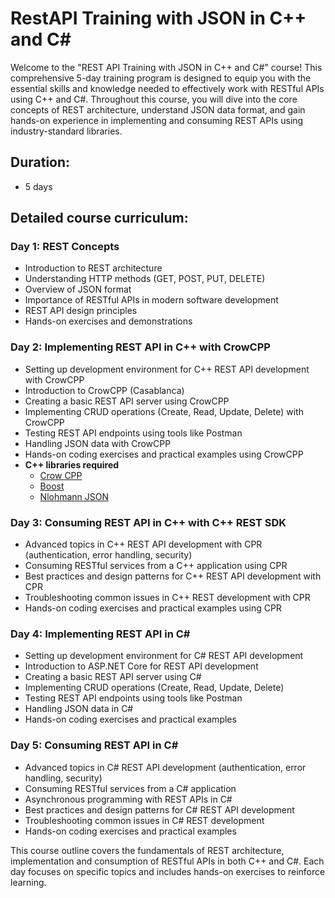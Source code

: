 # RestAPI Training with JSON in C++ and C#

Welcome to the "REST API Training with JSON in C++ and C#" course! This comprehensive 5-day training program is designed to equip you with the essential skills and knowledge needed to effectively work with RESTful APIs using C++ and C#. Throughout this course, you will dive into the core concepts of REST architecture, understand JSON data format, and gain hands-on experience in implementing and consuming REST APIs using industry-standard libraries.

## Duration:

- 5 days

## Detailed course curriculum:

### Day 1: REST Concepts

- Introduction to REST architecture
- Understanding HTTP methods (GET, POST, PUT, DELETE)
- Overview of JSON format
- Importance of RESTful APIs in modern software development
- REST API design principles
- Hands-on exercises and demonstrations

### Day 2: Implementing REST API in C++ with CrowCPP

- Setting up development environment for C++ REST API development with CrowCPP
- Introduction to CrowCPP (Casablanca)
- Creating a basic REST API server using CrowCPP
- Implementing CRUD operations (Create, Read, Update, Delete) with CrowCPP
- Testing REST API endpoints using tools like Postman
- Handling JSON data with CrowCPP
- Hands-on coding exercises and practical examples using CrowCPP
- **C++ libraries required**
  - [Crow CPP](https://github.com/CrowCpp/Crow/releases/download/v1.0%2B5/crow-v1.0+5.tar.gz)
  - [Boost](https://boostorg.jfrog.io/artifactory/main/release/1.84.0/source/boost_1_84_0.zip)
  - [Nlohmann JSON](https://github.com/nlohmann/json/releases/download/v3.11.3/include.zip)

### Day 3: Consuming REST API in C++ with C++ REST SDK

- Advanced topics in C++ REST API development with CPR (authentication, error handling, security)
- Consuming RESTful services from a C++ application using CPR
- Best practices and design patterns for C++ REST API development with CPR
- Troubleshooting common issues in C++ REST development with CPR
- Hands-on coding exercises and practical examples using CPR

### Day 4: Implementing REST API in C#

- Setting up development environment for C# REST API development
- Introduction to ASP.NET Core for REST API development
- Creating a basic REST API server using C#
- Implementing CRUD operations (Create, Read, Update, Delete)
- Testing REST API endpoints using tools like Postman
- Handling JSON data in C#
- Hands-on coding exercises and practical examples

### Day 5: Consuming REST API in C#

- Advanced topics in C# REST API development (authentication, error handling, security)
- Consuming RESTful services from a C# application
- Asynchronous programming with REST APIs in C#
- Best practices and design patterns for C# REST API development
- Troubleshooting common issues in C# REST development
- Hands-on coding exercises and practical examples

This course outline covers the fundamentals of REST architecture, implementation and consumption of RESTful APIs in both C++ and C#. Each day focuses on specific topics and includes hands-on exercises to reinforce learning.
